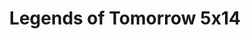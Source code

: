 ---
layout: episodios
title: "Legends of Tomorrow 5x14"
url_serie_padre: 'legends-of-tomorrow/temporada-5'
category: 'series'
capitulo: 'yes'
anio: '2020'
prev: 'capitulo-13'
proximo: 'capitulo-15'
sandbox: allow-same-origin allow-forms
idioma: 'Subtitulado'
calidad: 'Full HD'
reproductores_otros: ["https://gdriveplayer.me/embed2.php?link=tZmI25rJPwZS6hqVkpFodw5uf2NjHbpZBKVK%252Fv3DNZgmGl%252FglWL7kM%252F%252B0xibMFQ8GHHFtSZOe06xJgpmrSw3y%252Bxmg5PTeXM%252BuWhvYhwIX2687tSplg9obEOWqMEXUtgzI8za1s%252FJ2OAatw6m%252Bzx7rKxuKOPOqRLUneX2qwl4STcYj3%252FckLeyYtdyhwIPqs6CSs5rrumgiSwfc8Ffn4gfdG","Subtitulado","https://gdriveplayer.me/embed2.php?link=XjdBDZ%252Bs%252BfZ5IJQx3vmrBQcfnEpP52lI1H%252FMfoat0a8ioU4GLAV2S3uP8M4aEA%252FR2Nov7qZ47%252FtB%252FqVKfC6oeEdtn1uBcZuvUp%252FPqA4xio5yJdwjodHUDHx7uVmWoWY6Es42lw%252Blvkiiub1JfyU08xMC%252FAXR0wE9FOw5944eXkG2vutqkBdUHANuiWNgxnq5bP5%252FfvJOxlRvAkC7GL0o%252Fv","Subtitulado","https://player.premiumstream.live/player.php?id=NTE1NA&sub=","Subtitulado","https://mstream.press/rxzmncqg0yb2","Subtitulado","https://api.cuevana3.io/stream/index.php?file=ek5lbm9xYWNrS0xYMTZLa2xNbkdvY3ZTb3BtZng4TGp6ZFpobGFMUGtOelcwcUZmbWRIVzRkakVuS0JnbEplcG1KUnNZSlRTMGViVTBxZGdsdEhPb3JQSWw0S0x6OXJlMXNpTllLRFNsYkxVMHFhbWt0YmE0OG1ncHBlbHk4WT0","Subtitulado"]
reproductores_fembed: ["https://feurl.com/v/80ed4c887g1z8n1","Subtitulado","https://feurl.com/v/mr4j-f55lyx0n8x","Subtitulado","https://fembed.live/v/05x-3ullnwxr2y3?hls4=yes","Subtitulado"]
reproductor: 'fembed'
clasificacion: '+10'
tags:
- Ciencia-Ficcion
---